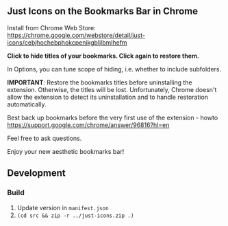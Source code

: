 Just Icons on the Bookmarks Bar in Chrome
----------------------------------------

Install from Chrome Web Store: https://chrome.google.com/webstore/detail/just-icons/cebjhochebphokcpenikgbljlbmlhefm

**Click to hide titles of your bookmarks. Click again to restore them.**

In Options, you can tune scope of hiding, i.e. whether to include subfolders.

**IMPORTANT**: Restore the bookmarks titles before uninstalling the extension. Otherwise, the
titles will be lost. 
Unfortunately, Chrome doesn't allow the extension to detect its uninstallation and to handle restoration automatically. 

Best back up bookmarks before the very first use of the extension - howto https://support.google.com/chrome/answer/96816?hl=en

Feel free to ask questions.

Enjoy your new aesthetic bookmarks bar!

## Development

### Build

1. Update version in `manifest.json`
1. `(cd src && zip -r ../just-icons.zip .)`
